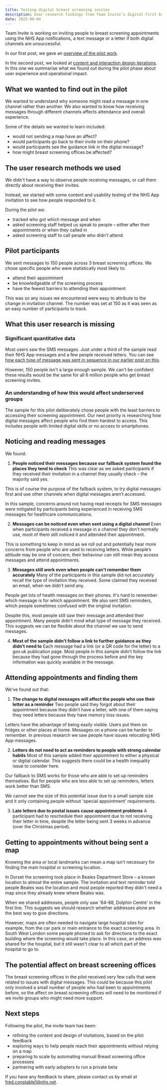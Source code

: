 ```yaml
---
title: Testing digital breast screening invites
description: User research findings from Team Invite’s digital-first breast screening invitations pilot December 2024 – February 2025 
date: 2025-09-04
---
```


Team Invite is working on inviting people to breast screening appointments using the NHS App notifications, a text message or a letter if both digital channels are unsuccessful.

In our first post, we gave an [overview of the pilot work](https://design-history.prevention-services.nhs.uk/screening-invite/2025/06/invite-pilot-overview/).

In the second post, we looked at [content and interaction design iterations](https://design-history.prevention-services.nhs.uk/screening-invite/2025/08/invite-breast-screening-pilot-design-iterations/). In this one we summarise what we found out during the pilot phase about user experience and operational impact.

## What we wanted to find out in the pilot

We wanted to understand why someone might read a message in one channel rather than another. We also wanted to know how receiving messages through different channels affects attendance and overall experience.

Some of the details we wanted to learn included:

- would not sending a map have an affect?
- would participants go back to their invite on their phone?
- would participants see the guidance link in the digital message?
- how might breast screening offices be affected?

## The user research methods we used

We didn't have a way to observe people receiving messages, or call them directly about receiving their invites.

Instead, we started with some content and usability testing of the NHS App invitation to see how people responded to it.

During the pilot we:

- tracked who got which message and when
- asked screening staff helped us speak to people – either after their appointments or when they called in
- asked screening staff to call people who didn't attend.

## Pilot participants

We sent messages to 150 people across 3 breast screening offices. We chose specific people who were statistically most likely to:

- attend their appointment
- be knowledgeable of the screening process
- have the fewest barriers to attending their appointment

This was so any issues we encountered were easy to attribute to the change in invitation channel. The number was set at 150 as it was seen as an easy number of participants to track.

## What this user research is missing

### Significant quantitative data

Most users saw the SMS messages. Just under a third of the sample read their NHS App messages and a few people received letters. You can see [how each type of message was sent in sequence in our earlier post on this](https://design-history.prevention-services.nhs.uk/screening-invite/2025/06/invite-pilot-overview/#:~:text=We’re%20using%20NHS%20Notify%20to%20send%20these%20messages%20through%20the%20NHS%20App%2C%20text%20messages%20and%20letters.).

However, 150 people isn't a large enough sample. We can't be confident these results would be the same for all 6 million people who get breast screening invites.

### An understanding of how this would affect underserved groups

The sample for this pilot deliberately chose people with the least barriers to accessing their screening appointment. Our next priority is researching how digital messages affect people who find them hardest to access. This includes people with limited digital skills or no access to smartphones.

## Noticing and reading messages

We found:

1. **People noticed their messages because our fallback system found the places they tend to check**
   This was clear as we asked participants if they received their invitation in a channel they usually check – the majority said yes.

This is of course the purpose of the fallback system, to try digital messages first and use other channels when digital messages aren’t accessed.

In this sample, concerns around not having read receipts for SMS messages were mitigated by participants being experienced in receiving SMS messages for healthcare communications.

2. **Messages can be noticed even when sent using a digital channel**
   Even when participants received a message in a channel they don’t normally use, most of them still noticed it and attended their appointment.

This is something to keep in mind as we roll out and potentially hear more concerns from people who are used to receiving letters. While people’s attitude may be one of concern, their behaviour can still mean they access messages and attend appointments.

3. **Messages still work even when people can't remember them accurately**
   Many of the participants in this sample did not accurately recall the type of invitation they received. Some claimed they received an email, when we didn’t send any.

People get lots of health messages on their phones. It's hard to remember which message is for which appointment. We also sent SMS reminders, which people sometimes confused with the original invitation.

Despite this, most people still saw their message and attended their appointment. Many people didn’t mind what type of message they received. This suggests we can be flexible about the channel we use to send messages.

4. **Most of the sample didn’t follow a link to further guidance as they didn’t need to**
   Each message had a link (or a QR code for the letter) to a gov.uk publication page. Most people in this sample didn’t follow the link because they had gone through the process before and the key information was quickly available in the message.

## Attending appointments and finding them

We’ve found out that:

1. **The change to digital messages will affect the people who use their letter as a reminder**
   Two people said they forgot about their appointment because they didn’t have a letter, with one of them saying they need letters because they have memory loss issues.

Letters have the advantage of being easily visible. Users put them on fridges or other places at home. Messages on a phone can be harder to remember. In previous research we saw people have issues relocating NHS App messages.

2. **Letters do not need to act as reminders to people with strong calendar habits**
   Most of this sample added their appointment to either a physical or digital calendar. This suggests there could be a health inequality issue to consider here.

Our fallback to SMS works for those who are able to set up reminders themselves. But for people who are less able to set up reminders, letters work better than SMS.

We cannot see the size of this potential issue due to a small sample size and it only containing people without 'special appointment' requirements.

3. **Late letters due to postal issues cause appointment problems**
   A participant had to reschedule their appointment due to not receiving their letter in time, despite the letter being sent 3 weeks in advance (over the Christmas period).

## Getting to appointments without being sent a map

Knowing the area or local landmarks can mean a map isn't necessary for finding the main hospital or screening location.

In Dorset the screening took place in Beales Department Store – a known location to almost the entire sample. The invitation and text reminder told people Beales was the location and most people reported they didn't need a map since they already knew where Beales was.

When we shared addresses, people only saw '64-68, Dolphin Centre' in the first line. This suggests we should research whether addresses alone are the best way to give directions.

However, maps are often needed to navigate large hospital sites for example, from the car park or main entrance to the exact screening area. In South West London some people phoned to ask for directions to the exact building where the screening would take place. In this case, an address was shared for the hospital, but it still wasn't clear to all which part of the hospital to go to.

## The potential affect on breast screening offices

The breast screening offices in the pilot received very few calls that were related to issues with digital messages. This could be because this pilot only involved a small number of people who had been to appointments before, so the affect on breast screening offices will need to be monitored if we invite groups who might need more support.

## Next steps

Following the pilot, the invite team has been:

- refining the content and design of invitations, based on the pilot feedback
- exploring ways to help people reach their appointments without relying on a map
- preparing to scale by automating manual Breast screening office processes
- partnering with early adopters to run a private beta

If you have any feedback to share, please contact us by email at [fred.constable1@nhs.net](mailto:fred.constable1@nhs.net).
